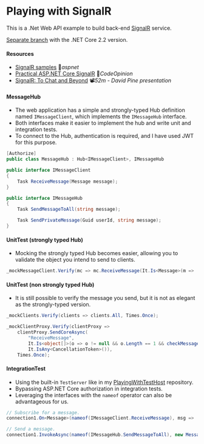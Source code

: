 # Playing with SignalR

This is a .Net Web API example to build back-end [SignalR](https://docs.microsoft.com/en-ie/aspnet/core/signalr/introduction?view=aspnetcore-3.0) service.

[Separate branch](https://github.com/19balazs86/PlayingWithSignalR/tree/netcoreapp2.2) with the .NET Core 2.2 version.

#### Resources
- [SignalR samples](https://github.com/aspnet/AzureSignalR-samples) 👤*aspnet*
- [Practical ASP.NET Core SignalR](https://codeopinion.com/practical-asp-net-core-signalr) 📓*CodeOpinion*
- [SignalR: To Chat and Beyond](https://www.youtube.com/watch?v=i3RXbOY6-0I) 📽️*52m - David Pine presentation*

#### MessageHub
- The web application has a simple and strongly-typed Hub definition named `IMessageClient`, which implements the `IMessageHub` interface.
- Both interfaces make it easier to implement the hub and write unit and integration tests.
- To connect to the Hub, authentication is required, and I have used JWT for this purpose.

```csharp
[Authorize]
public class MessageHub : Hub<IMessageClient>, IMessageHub
```

```csharp
public interface IMessageClient
{
    Task ReceiveMessage(Message message);
}
```

```csharp
public interface IMessageHub
{
    Task SendMessageToAll(string message);

    Task SendPrivateMessage(Guid userId, string message);
}
```

#### UnitTest (strongly typed Hub)
- Mocking the strongly typed Hub becomes easier, allowing you to validate the object you intend to send to clients.

```csharp
_mockMessageClient.Verify(mc => mc.ReceiveMessage(It.Is<Message>(m => ..., Times.Once);
```

#### UnitTest (non strongly typed Hub)
- It is still possible to verify the message you send, but it is not as elegant as the strongly-typed version.

```csharp
_mockClients.Verify(clients => clients.All, Times.Once);

_mockClientProxy.Verify(clientProxy =>
    clientProxy.SendCoreAsync(
        "ReceiveMessage",
        It.Is<object[]>(o => o != null && o.Length == 1 && checkMessage(o[0] as Message)),
        It.IsAny<CancellationToken>()),
    Times.Once);
```

#### IntegrationTest
- Using the built-in `TestServer` like in my [PlayingWithTestHost](https://github.com/19balazs86/PlayingWithTestHost) repository.
- Bypassing ASP.NET Core authorization in integration tests.
- Leveraging the interfaces with the `nameof` operator can also be advantageous for us.

```csharp
// Subscribe for a message.
connection1.On<Message>(nameof(IMessageClient.ReceiveMessage), msg => ...);

// Send a message.
connection1.InvokeAsync(nameof(IMessageHub.SendMessageToAll), new Message(...));
```